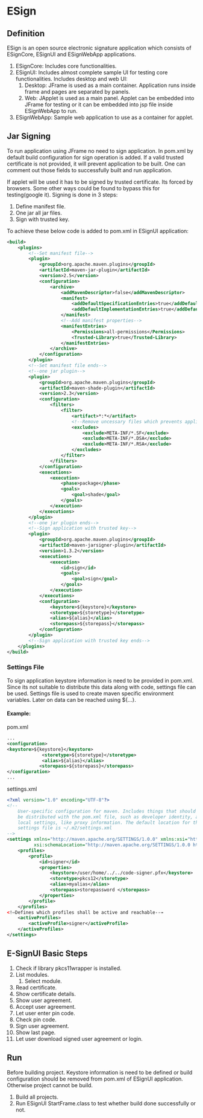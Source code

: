 # ESign

## Definition

ESign is an open source electronic signature application which consists of ESignCore, ESignUI and ESignWebApp applications.

1. ESignCore: Includes core functionalities.
2. ESignUI: Includes almost complete sample UI for testing core functionalities. Includes desktop and web UI:
    1. Desktop: JFrame is used as a main container. Application runs inside frame and pages are separated by panels.
    2. Web: JApplet is used as a main panel. Applet can be embedded into JFrame for testing or it can be embedded into jsp file inside ESignWebApp to run.
3. ESignWebApp: Sample web application to use as a container for applet.

## Jar Signing

To run application using JFrame no need to sign application. In pom.xml by default build configuration for sign operation is added. If a valid trusted certificate is not provided, it will prevent application to be built. One can comment out those fields to successfully built and run application.

If applet will be used it has to be signed by trusted certificate. Its forced by browsers. Some other ways could be found to bypass this for testing(google it). Signing is done in 3 steps:

1. Define manifest file.
2. One jar all jar files.
3. Sign with trusted key.

To achieve these below code is added to pom.xml in ESignUI application:

```xml
<build>
    <plugins>
        <!--Set manifest file-->
        <plugin>
            <groupId>org.apache.maven.plugins</groupId>
            <artifactId>maven-jar-plugin</artifactId>
            <version>2.5</version>
            <configuration>
                <archive>
                    <addMavenDescriptor>false</addMavenDescriptor>
                    <manifest>
                        <addDefaultSpecificationEntries>true</addDefaultSpecificationEntries>
                        <addDefaultImplementationEntries>true</addDefaultImplementationEntries>
                    </manifest>
                    <!--Add manifest properties-->
                    <manifestEntries>
                        <Permissions>all-permissions</Permissions>
                        <Trusted-Library>true</Trusted-Library>
                    </manifestEntries>
                </archive>
            </configuration>
        </plugin>
        <!--Set manifest file ends-->
        <!--one jar plugin-->
        <plugin>
            <groupId>org.apache.maven.plugins</groupId>
            <artifactId>maven-shade-plugin</artifactId>
            <version>2.3</version>
            <configuration>
                <filters>
                    <filter>
                        <artifact>*:*</artifact>
                        <!--Remove uncessary files which prevents application to be signed-->
                        <excludes>
                            <exclude>META-INF/*.SF</exclude>
                            <exclude>META-INF/*.DSA</exclude>
                            <exclude>META-INF/*.RSA</exclude>
                        </excludes>
                    </filter>
                </filters>
            </configuration>
            <executions>
                <execution>
                    <phase>package</phase>
                    <goals>
                        <goal>shade</goal>
                    </goals>
                </execution>
            </executions>
        </plugin>
        <!--one jar plugin ends-->
        <!--Sign application with trusted key-->
        <plugin>
            <groupId>org.apache.maven.plugins</groupId>
            <artifactId>maven-jarsigner-plugin</artifactId>
            <version>1.3.2</version>
            <executions>
                <execution>
                    <id>sign</id>
                    <goals>
                        <goal>sign</goal>
                    </goals>
                </execution>
            </executions>
            <configuration>
                <keystore>${keystore}</keystore>
                <storetype>${storetype}</storetype>
                <alias>${alias}</alias>
                <storepass>${storepass}</storepass>
            </configuration>
        </plugin>
        <!--Sign application with trusted key ends-->
    </plugins>
</build>
```

### Settings File

To sign application keystore information is need to be provided in pom.xml. Since its not suitable to distribute this data along with code, settings file can be used. Settings file is used to create maven specific environment variables. Later on data can be reached using ${...}.

#### Example:

pom.xml

```xml
...
<configuration>
<keystore>${keystore}</keystore>
             <storetype>${storetype}</storetype>
             <alias>${alias}</alias>
            <storepass>${storepass}</storepass>
</configuration>
...
```

settings.xml

```xml
<?xml version="1.0" encoding="UTF-8"?>
<!--
    User-specific configuration for maven. Includes things that should not 
    be distributed with the pom.xml file, such as developer identity, along with 
    local settings, like proxy information. The default location for the
    settings file is ~/.m2/settings.xml 
-->
<settings xmlns="http://maven.apache.org/SETTINGS/1.0.0" xmlns:xsi="http://www.w3.org/2001/XMLSchema-instance"
          xsi:schemaLocation="http://maven.apache.org/SETTINGS/1.0.0 http://maven.apache.org/xsd/settings-1.0.0.xsd">
    <profiles>
        <profile>
            <id>signer</id>
            <properties>
                <keystore>/user/home/../../code-signer.pfx</keystore>
                <storetype>pkcs12</storetype>
                <alias>myalias</alias>
                <storepass>storepassword </storepass>
            </properties>
        </profile>
    </profiles>
<!—Defines which profiles shall be active and reachable--→
    <activeProfiles>
        <activeProfile>signer</activeProfile>
    </activeProfiles>
</settings>
```

## E-SignUI Basic Steps

1. Check if library pkcs11wrapper is installed.
2. List modules.
    1. Select module.
3. Read certificate.
  1. Show certificate details.
  2. Show user agreement.
  3. Accept user agreement.
4. Let user enter pin code.
  1. Check pin code.
  2. Sign user agreement.
5. Show last page.
  1. Let user download signed user agreement or login.

## Run

Before building project. Keystore information is need to be defined or build configuration should be removed from pom.xml of ESignUI application. Otherwise project cannot be build.

1. Build all projects.
2. Run ESignUI StartFrame.class to test whether build done successfully or not.
